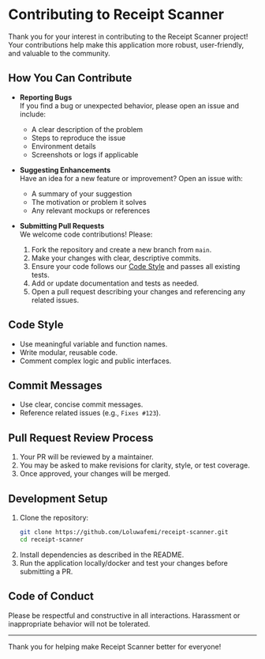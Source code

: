 # Contributing to Receipt Scanner

Thank you for your interest in contributing to the Receipt Scanner project! Your contributions help make this application more robust, user-friendly, and valuable to the community.

## How You Can Contribute

- **Reporting Bugs**  
  If you find a bug or unexpected behavior, please open an issue and include:
  - A clear description of the problem
  - Steps to reproduce the issue
  - Environment details
  - Screenshots or logs if applicable

- **Suggesting Enhancements**  
  Have an idea for a new feature or improvement? Open an issue with:
  - A summary of your suggestion
  - The motivation or problem it solves
  - Any relevant mockups or references

- **Submitting Pull Requests**  
  We welcome code contributions! Please:
  1. Fork the repository and create a new branch from `main`.
  2. Make your changes with clear, descriptive commits.
  3. Ensure your code follows our [Code Style](#code-style) and passes all existing tests.
  4. Add or update documentation and tests as needed.
  5. Open a pull request describing your changes and referencing any related issues.

## Code Style

- Use meaningful variable and function names.
- Write modular, reusable code.
- Comment complex logic and public interfaces.

## Commit Messages

- Use clear, concise commit messages.
- Reference related issues (e.g., `Fixes #123`).

## Pull Request Review Process

1. Your PR will be reviewed by a maintainer.
2. You may be asked to make revisions for clarity, style, or test coverage.
3. Once approved, your changes will be merged.

## Development Setup

1. Clone the repository:
   ```sh
   git clone https://github.com/Loluwafemi/receipt-scanner.git
   cd receipt-scanner
   ```
2. Install dependencies as described in the README.
3. Run the application locally/docker and test your changes before submitting a PR.

## Code of Conduct

Please be respectful and constructive in all interactions. Harassment or inappropriate behavior will not be tolerated.

---

Thank you for helping make Receipt Scanner better for everyone!